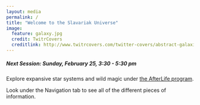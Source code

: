 ```yaml
---
layout: media
permalink: /
title: "Welcome to the Slavariak Universe"
image:
  feature: galaxy.jpg
  credit: TwitrCovers
  creditlink: http://www.twitrcovers.com/twitter-covers/abstract-galaxies-sparkles/
---
```


##### Next Session: Sunday, February 25, 3:30 - 5:30 pm

Explore expansive star systems and wild magic under [the AfterLife program](/lore/theafterlife/).

Look under the Navigation tab to see all of the different pieces of information.
